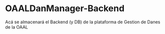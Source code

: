 # OAALDanManager-Backend
Acá se almacenará el Backend (y DB) de la plataforma de Gestion de Danes de la OAAL
